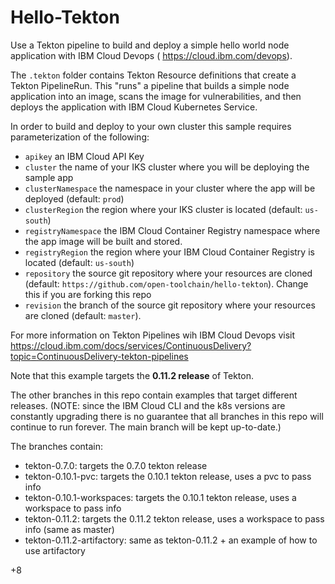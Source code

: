 # Hello-Tekton
Use a Tekton pipeline to build and deploy a simple hello world node application with IBM Cloud Devops ( https://cloud.ibm.com/devops).

The `.tekton` folder contains Tekton Resource definitions that create a Tekton PipelineRun. This "runs" a pipeline that builds a simple node application into an image, scans the image for vulnerabilities, and then deploys the application with IBM Cloud Kubernetes Service.

In order to build and deploy to your own cluster this sample requires parameterization of the following:
- `apikey` an IBM Cloud API Key
- `cluster` the name of your IKS cluster where you will be deploying the sample app
- `clusterNamespace` the namespace in your cluster where the app will be deployed (default: `prod`)
- `clusterRegion` the region where your IKS cluster is located (default: `us-south`)
- `registryNamespace` the IBM Cloud Container Registry namespace where the app image will be built and stored.
- `registryRegion` the region where your  IBM Cloud Container Registry is located (default: `us-south`)
- `repository` the source git repository where your resources are cloned (default: `https://github.com/open-toolchain/hello-tekton`). Change this if you are forking this repo
- `revision` the branch of the source git repository where your resources are cloned (default: `master`).

For more information on Tekton Pipelines wih IBM Cloud Devops visit https://cloud.ibm.com/docs/services/ContinuousDelivery?topic=ContinuousDelivery-tekton-pipelines

Note that this example targets the **0.11.2 release** of Tekton.

The other branches in this repo contain examples that target different releases. (NOTE: since the IBM Cloud CLI and the k8s versions are constantly upgrading there is no guarantee that all branches in this repo will continue to run forever. The main branch will be kept up-to-date.) 

The branches contain:

* tekton-0.7.0: targets the 0.7.0 tekton release
* tekton-0.10.1-pvc: targets the 0.10.1 tekton release, uses a pvc to pass info
* tekton-0.10.1-workspaces: targets the 0.10.1 tekton release, uses a workspace to pass info
* tekton-0.11.2: targets the 0.11.2 tekton release, uses a workspace to pass info (same as master)
* tekton-0.11.2-artifactory: same as tekton-0.11.2 + an example of how to use artifactory

+8

